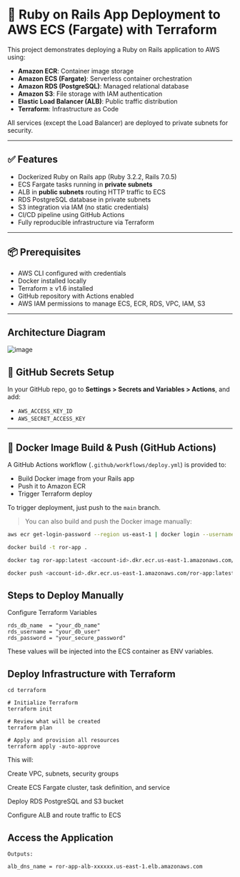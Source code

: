 # 🚀 Ruby on Rails App Deployment to AWS ECS (Fargate) with Terraform

This project demonstrates deploying a Ruby on Rails application to AWS using:

- **Amazon ECR**: Container image storage  
- **Amazon ECS (Fargate)**: Serverless container orchestration  
- **Amazon RDS (PostgreSQL)**: Managed relational database  
- **Amazon S3**: File storage with IAM authentication  
- **Elastic Load Balancer (ALB)**: Public traffic distribution  
- **Terraform**: Infrastructure as Code  

All services (except the Load Balancer) are deployed to private subnets for security.

---

## ✅ Features

- Dockerized Ruby on Rails app (Ruby 3.2.2, Rails 7.0.5)
- ECS Fargate tasks running in **private subnets**
- ALB in **public subnets** routing HTTP traffic to ECS
- RDS PostgreSQL database in private subnets
- S3 integration via IAM (no static credentials)
- CI/CD pipeline using GitHub Actions
- Fully reproducible infrastructure via Terraform

---

## 📦 Prerequisites

- AWS CLI configured with credentials
- Docker installed locally
- Terraform ≥ v1.6 installed
- GitHub repository with Actions enabled
- AWS IAM permissions to manage ECS, ECR, RDS, VPC, IAM, S3

---

## Architecture Diagram

![image](https://github.com/user-attachments/assets/f5a4bb7a-43e7-4f79-839a-dd1540886d7e)


## 🔐 GitHub Secrets Setup

In your GitHub repo, go to **Settings > Secrets and Variables > Actions**, and add:

- `AWS_ACCESS_KEY_ID`
- `AWS_SECRET_ACCESS_KEY`

---

## 🐳 Docker Image Build & Push (GitHub Actions)

A GitHub Actions workflow (`.github/workflows/deploy.yml`) is provided to:

- Build Docker image from your Rails app
- Push it to Amazon ECR
- Trigger Terraform deploy

To trigger deployment, just push to the `main` branch.

> You can also build and push the Docker image manually:

```bash
aws ecr get-login-password --region us-east-1 | docker login --username AWS --password-stdin <account-id>.dkr.ecr.us-east-1.amazonaws.com

docker build -t ror-app .

docker tag ror-app:latest <account-id>.dkr.ecr.us-east-1.amazonaws.com/ror-app:latest

docker push <account-id>.dkr.ecr.us-east-1.amazonaws.com/ror-app:latest

```

## Steps to Deploy Manually 

Configure Terraform Variables

```
rds_db_name  = "your_db_name"
rds_username = "your_db_user"
rds_password = "your_secure_password"
```

These values will be injected into the ECS container as ENV variables.

## Deploy Infrastructure with Terraform
```
cd terraform

# Initialize Terraform
terraform init

# Review what will be created
terraform plan

# Apply and provision all resources
terraform apply -auto-approve
```

This will:

Create VPC, subnets, security groups

Create ECS Fargate cluster, task definition, and service

Deploy RDS PostgreSQL and S3 bucket

Configure ALB and route traffic to ECS

## Access the Application

```
Outputs:

alb_dns_name = ror-app-alb-xxxxxx.us-east-1.elb.amazonaws.com
```
